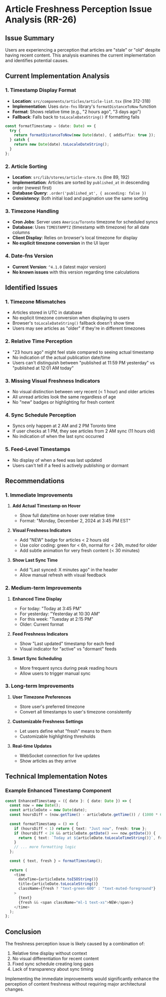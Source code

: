 # Article Freshness Perception Issue Analysis (RR-26)

## Issue Summary
Users are experiencing a perception that articles are "stale" or "old" despite having recent content. This analysis examines the current implementation and identifies potential causes.

## Current Implementation Analysis

### 1. Timestamp Display Format
- **Location**: `src/components/articles/article-list.tsx` (line 312-318)
- **Implementation**: Uses `date-fns` library's `formatDistanceToNow` function
- **Format**: Shows relative time (e.g., "2 hours ago", "3 days ago")
- **Fallback**: Falls back to `toLocaleDateString()` if formatting fails

```typescript
const formatTimestamp = (date: Date) => {
  try {
    return formatDistanceToNow(new Date(date), { addSuffix: true });
  } catch {
    return new Date(date).toLocaleDateString();
  }
};
```

### 2. Article Sorting
- **Location**: `src/lib/stores/article-store.ts` (line 89, 192)
- **Implementation**: Articles are sorted by `published_at` in descending order (newest first)
- **Database Query**: `.order('published_at', { ascending: false })`
- **Consistency**: Both initial load and pagination use the same sorting

### 3. Timezone Handling
- **Cron Jobs**: Server uses `America/Toronto` timezone for scheduled syncs
- **Database**: Uses `TIMESTAMPTZ` (timestamp with timezone) for all date columns
- **Client Display**: Relies on browser's local timezone for display
- **No explicit timezone conversion** in the UI layer

### 4. Date-fns Version
- **Current Version**: `^4.1.0` (latest major version)
- **No known issues** with this version regarding time calculations

## Identified Issues

### 1. Timezone Mismatches
- Articles stored in UTC in database
- No explicit timezone conversion when displaying to users
- Browser's `toLocaleDateString()` fallback doesn't show time
- Users may see articles as "older" if they're in different timezones

### 2. Relative Time Perception
- "23 hours ago" might feel stale compared to seeing actual timestamp
- No indication of the actual publication date/time
- Users can't distinguish between "published at 11:59 PM yesterday" vs "published at 12:01 AM today"

### 3. Missing Visual Freshness Indicators
- No visual distinction between very recent (< 1 hour) and older articles
- All unread articles look the same regardless of age
- No "new" badges or highlighting for fresh content

### 4. Sync Schedule Perception
- Syncs only happen at 2 AM and 2 PM Toronto time
- If user checks at 1 PM, they see articles from 2 AM sync (11 hours old)
- No indication of when the last sync occurred

### 5. Feed-Level Timestamps
- No display of when a feed was last updated
- Users can't tell if a feed is actively publishing or dormant

## Recommendations

### 1. Immediate Improvements
1. **Add Actual Timestamp on Hover**
   - Show full date/time on hover over relative time
   - Format: "Monday, December 2, 2024 at 3:45 PM EST"

2. **Visual Freshness Indicators**
   - Add "NEW" badge for articles < 2 hours old
   - Use color coding: green for < 6h, normal for < 24h, muted for older
   - Add subtle animation for very fresh content (< 30 minutes)

3. **Show Last Sync Time**
   - Add "Last synced: X minutes ago" in the header
   - Allow manual refresh with visual feedback

### 2. Medium-term Improvements
1. **Enhanced Time Display**
   - For today: "Today at 3:45 PM"
   - For yesterday: "Yesterday at 10:30 AM"
   - For this week: "Tuesday at 2:15 PM"
   - Older: Current format

2. **Feed Freshness Indicators**
   - Show "Last updated" timestamp for each feed
   - Visual indicator for "active" vs "dormant" feeds

3. **Smart Sync Scheduling**
   - More frequent syncs during peak reading hours
   - Allow users to trigger manual sync

### 3. Long-term Improvements
1. **User Timezone Preferences**
   - Store user's preferred timezone
   - Convert all timestamps to user's timezone consistently

2. **Customizable Freshness Settings**
   - Let users define what "fresh" means to them
   - Customizable highlighting thresholds

3. **Real-time Updates**
   - WebSocket connection for live updates
   - Show articles as they arrive

## Technical Implementation Notes

### Example Enhanced Timestamp Component
```typescript
const EnhancedTimestamp = ({ date }: { date: Date }) => {
  const now = new Date();
  const articleDate = new Date(date);
  const hoursDiff = (now.getTime() - articleDate.getTime()) / (1000 * 60 * 60);
  
  const formatTimestamp = () => {
    if (hoursDiff < 1) return { text: "Just now", fresh: true };
    if (hoursDiff < 24 && articleDate.getDate() === now.getDate()) {
      return { text: `Today at ${articleDate.toLocaleTimeString()}`, fresh: true };
    }
    // ... more formatting logic
  };
  
  const { text, fresh } = formatTimestamp();
  
  return (
    <time 
      dateTime={articleDate.toISOString()}
      title={articleDate.toLocaleString()}
      className={fresh ? "text-green-600" : "text-muted-foreground"}
    >
      {text}
      {fresh && <span className="ml-1 text-xs">NEW</span>}
    </time>
  );
};
```

## Conclusion

The freshness perception issue is likely caused by a combination of:
1. Relative time display without context
2. No visual differentiation for recent content
3. Fixed sync schedule creating long gaps
4. Lack of transparency about sync timing

Implementing the immediate improvements would significantly enhance the perception of content freshness without requiring major architectural changes.